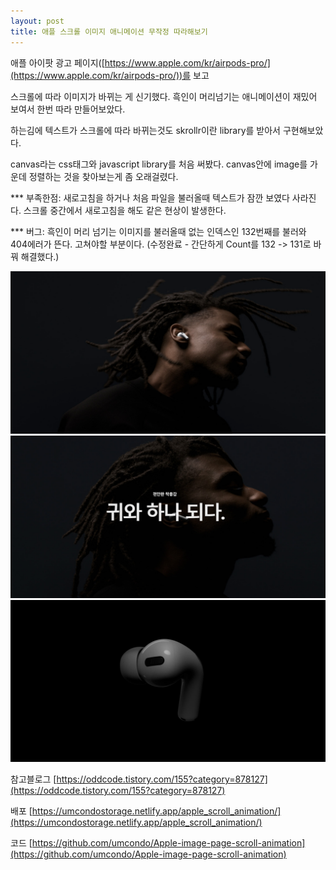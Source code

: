 ```yaml
---
layout: post
title: 애플 스크롤 이미지 애니메이션 무작정 따라해보기
---
```


애플 아이팟 광고 페이지([https://www.apple.com/kr/airpods-pro/](https://www.apple.com/kr/airpods-pro/))를 보고

스크롤에 따라 이미지가 바뀌는 게 신기했다. 흑인이 머리넘기는 애니메이션이 재밌어 보여서 한번 따라 만들어보았다.

하는김에 텍스트가 스크롤에 따라 바뀌는것도 skrollr이란 library를 받아서 구현해보았다.

canvas라는 css태그와 javascript library를 처음 써봤다. canvas안에 image를 가운데 정렬하는 것을 찾아보는게 좀 오래걸렸다.

\*\*\* 부족한점: 새로고침을 하거나 처음 파일을 불러올때 텍스트가 잠깐 보였다 사라진다. 스크롤 중간에서 새로고침을 해도 같은 현상이 발생한다.

\*\*\* 버그: 흑인이 머리 넘기는 이미지를 불러올때 없는 인덱스인 132번째를 불러와 404에러가 뜬다. 고쳐야할 부분이다.
(수정완료 - 간단하게 Count를 132 -> 131로 바꿔 해결했다.)

![1](../images/4-11-apple_scroll_posting/first.PNG)
![2](../images/4-11-apple_scroll_posting/second.PNG)
![3](../images/4-11-apple_scroll_posting/third.PNG)

참고블로그 [https://oddcode.tistory.com/155?category=878127](https://oddcode.tistory.com/155?category=878127)

배포 [https://umcondostorage.netlify.app/apple_scroll_animation/](https://umcondostorage.netlify.app/apple_scroll_animation/)

코드 [https://github.com/umcondo/Apple-image-page-scroll-animation](https://github.com/umcondo/Apple-image-page-scroll-animation)
